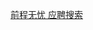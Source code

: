 <a href="https://cloud.seatable.cn/external-apps/79e33d3f-f884-4c25-b457-8caf1e86c790/">前程无忧 应聘搜索</a>